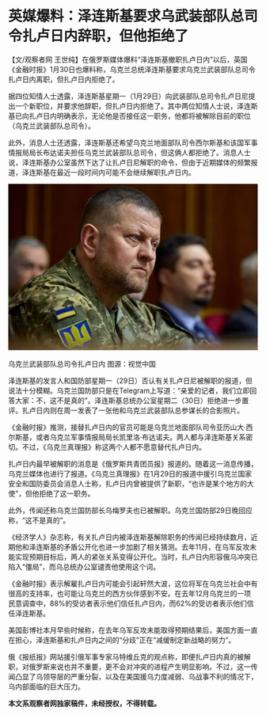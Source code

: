 # 英媒爆料：泽连斯基要求乌武装部队总司令扎卢日内辞职，但他拒绝了

【文/观察者网
王世纯】在俄罗斯媒体爆料“泽连斯基撤职扎卢日内”以后，英国《金融时报》1月30日也爆料称，乌克兰总统泽连斯基要求乌克兰武装部队总司令扎卢日内离职，但扎卢日内拒绝了。

据四位知情人士透露，泽连斯基星期一（1月29日）向武装部队总司令扎卢日尼提出一个新职位，并要求他辞职，但扎卢日内拒绝了。其中两位知情人士说，泽连斯基已向扎卢日内明确表示，无论他是否接任这一职务，他都将被解除目前的职位（乌克兰武装部队总司令）。

此外，消息人士还透露，泽连斯基还希望乌克兰地面部队司令西尔斯基和该国军事情报局局长布达诺夫担任乌克兰武装部队总司令，但这俩人都拒绝了。消息人士说，泽连斯基办公室虽然下达了让扎卢日尼解职的命令，但由于近期媒体的频繁报道，泽连斯基在最近一段时间内可能不会继续解职扎卢日内。

![d0b5a3c8af38e8261f6dc1831c8c08ca.jpg](https://raw.githubusercontent.com/qqhsx/qqnews_image/main/2024/01/31/英媒爆料：泽连斯基要求乌武装部队总司令扎卢日内辞职，但他拒绝了/d0b5a3c8af38e8261f6dc1831c8c08ca.jpg)

乌克兰武装部队总司令扎卢日内 图源：视觉中国

泽连斯基的发言人和国防部星期一（29日）否认有关扎卢日尼被解职的报道，但说法十分模糊。乌克兰国防部只是在Telegram上写道：“亲爱的记者，我们立即回答大家：不，这不是真的”。泽连斯基总统办公室星期二（30日）拒绝进一步置评。扎卢日内则在周一发表了一张他和乌克兰武装部队总参谋长的合影照片。

《金融时报》推测，接替扎卢日内的官员可能是乌克兰地面部队司令亚历山大·西尔斯基，或者乌克兰军事情报局局长凯里洛·布达诺夫。两人都与泽连斯基关系密切。不过，《乌克兰真理报》称这两个人都不愿意替代扎卢日内。

扎卢日内最早被解职的消息是《俄罗斯共青团员报》报道的。随着这一消息传播，乌克兰媒体也进行了报道。《乌克兰真理报》在1月29日的报道中援引乌克兰国家安全和国防委员会消息人士称，扎卢日内曾被提供了新职，“也许是某个地方的大使”，但他拒绝了这一职务。

此外，传闻还称乌克兰国防部长乌梅罗夫也已被解职。乌克兰国防部29日晚回应称，“这不是真的”。

《经济学人》杂志称，有关扎卢日内被泽连斯基解除职务的传闻已经持续数月，近期他和泽连斯基的矛盾公开化也进一步加剧了相关猜测。去年11月，在乌军反攻未能实现预期目标后，两人的紧张关系变得公开化。当时，扎卢日内形容俄乌冲突已陷入“僵局”，而乌总统办公室谴责他使用这个词。

《金融时报》表示解雇扎卢日内可能会引起轩然大波，这位将军在乌克兰社会中有很高的支持率，也可能让乌克兰的西方伙伴感到不安。在去年12月乌克兰的一项民意调查中，88%的受访者表示他们信任扎卢日内，而62%的受访者表示他们信任泽连斯基。

美国彭博社本月早些时候称，在去年乌军反攻未能取得预期结果后，美国方面一直在担心，泽连斯基和扎卢日内之间的“分歧”正在“减缓制定新战略的努力”。

俄《报纸报》网站援引俄军事专家马特维丘克的观点称，即便扎卢日内真的被解职，对俄罗斯来说也并不重要，更不会对冲突的进程产生明显影响。不过，这一传闻凸显了乌领导层的严重分裂，以及在美国援乌力度减弱、乌战事不利的情况下，乌内部面临的巨大压力。

**本文系观察者网独家稿件，未经授权，不得转载。**

